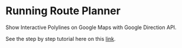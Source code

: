 # Running Route Planner
Show Interactive Polylines on Google Maps with Google Direction API.

See the step by step tutorial here on this [link](https://ahsensaeed.com/android-google-maps-direction-api-show-interactive-polylines/).
